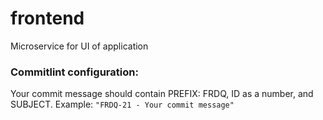 # frontend
Microservice for UI of application


### Commitlint configuration:

Your commit message should contain PREFIX: FRDQ, ID as a number, and SUBJECT.
Example: ```"FRDQ-21 - Your commit message"```
